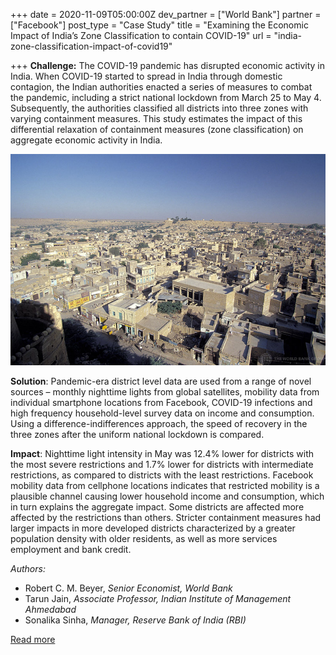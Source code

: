 +++
date = 2020-11-09T05:00:00Z
dev_partner = ["World Bank"]
partner = ["Facebook"]
post_type = "Case Study"
title = "Examining the Economic Impact of India’s Zone Classification to contain COVID-19"
url = "india-zone-classification-impact-of-covid19"

+++
**Challenge:** The COVID-19 pandemic has disrupted economic activity in India. When COVID-19 started to spread in India through domestic contagion, the Indian authorities enacted a series of measures to combat the pandemic, including a strict national lockdown from March 25 to May 4. Subsequently, the authorities classified all districts into three zones with varying containment measures. This study estimates the impact of this differential relaxation of containment measures (zone classification) on aggregate economic activity in India.

![](/india-bird-eye-view.jpg)

**Solution**: Pandemic-era district level data are used from a range of novel sources – monthly nighttime lights from global satellites, mobility data from individual smartphone locations from Facebook, COVID-19 infections and high frequency household-level survey data on income and consumption. Using a difference-indifferences approach, the speed of recovery in the three zones after the uniform national lockdown is compared.

**Impact**: Nighttime light intensity in May was 12.4% lower for districts with the most severe restrictions and 1.7% lower for districts with intermediate restrictions, as compared to districts with the least restrictions. Facebook mobility data from cellphone locations indicates that restricted mobility is a plausible channel causing lower household income and consumption, which in turn explains the aggregate impact. Some districts are affected more affected by the restrictions than others. Stricter containment measures had larger impacts in more developed districts characterized by a greater population density with older residents, as well as more services employment and bank credit.

_Authors:_

* Robert C. M. Beyer, _Senior Economist, World Bank_
* Tarun Jain, _Associate Professor, Indian Institute of Management Ahmedabad_
* Sonalika Sinha, _Manager, Reserve Bank of India (RBI)_

[Read more](http://documents1.worldbank.org/curated/en/604661606761245743/pdf/Lights-Out-COVID-19-Containment-Policies-and-Economic-Activity.pdf "lights-out-covid-containment")
